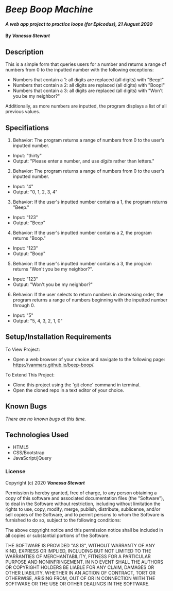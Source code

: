 # _Beep Boop Machine_

#### _A web app project to practice loops (for Epicodus), 21 August 2020_

#### By _**Vanessa Stewart**_

## Description

This is a simple form that queries users for a number and returns a range of numbers from 0 to the inputted number with the following exceptions:

* Numbers that contain a 1: all digits are replaced (all digits) with "Beep!"
* Numbers that contain a 2: all digits are replaced (all digits) with "Boop!"
* Numbers that contain a 3: all digits are replaced (all digits) with "Won't you be my neighbor?"

Additionally, as more numbers are inputted, the program displays a list of all previous values.

## Specifiations
1. Behavior: The program returns a range of numbers from 0 to the user's inputted number.
* Input: "thirty"
* Output: "Please enter a number, and use _digits_ rather than letters."

2. Behavior: The program returns a range of numbers from 0 to the user's inputted number.
* Input: "4"
* Output: "0, 1, 2, 3, 4"

3. Behavior: If the user's inputted number contains a 1, the program returns "Beep."
* Input: "123"
* Output: "Beep"

4. Behavior: If the user's inputted number contains a 2, the program returns "Boop."
* Input: "123"
* Output: "Boop"

5. Behavior: If the user's inputted number contains a 3, the program returns "Won't you be my neighbor?".
* Input: "123"
* Output: "Won't you be my neighbor?"

6. Behavior: If the user selects to return numbers in decreasing order, the program returns a range of numbers beginning with the inputted number through 0.
* Input: "5"
* Output: "5, 4, 3, 2, 1, 0"

## Setup/Installation Requirements

To View Project:
* Open a web browser of your choice and navigate to the following page: https://vanmars.github.io/beep-boop/.

To Extend This Project:
* Clone this project using the 'git clone' command in terminal.
* Open the cloned repo in a text editor of your choice.

## Known Bugs

_There are no known bugs at this time._

## Technologies Used

* HTML5
* CSS/Bootstrap
* JavaScript/jQuery

### License

Copyright (c) 2020 **_Vanessa Stewart_**

Permission is hereby granted, free of charge, to any person obtaining a copy of this software and associated documentation files (the "Software"), to deal in the Software without restriction, including without limitation the rights to use, copy, modify, merge, publish, distribute, sublicense, and/or sell copies of the Software, and to permit persons to whom the Software is furnished to do so, subject to the following conditions:

The above copyright notice and this permission notice shall be included in all copies or substantial portions of the Software.

THE SOFTWARE IS PROVIDED "AS IS", WITHOUT WARRANTY OF ANY KIND, EXPRESS OR IMPLIED, INCLUDING BUT NOT LIMITED TO THE WARRANTIES OF MERCHANTABILITY, FITNESS FOR A PARTICULAR PURPOSE AND NONINFRINGEMENT. IN NO EVENT SHALL THE AUTHORS OR COPYRIGHT HOLDERS BE LIABLE FOR ANY CLAIM, DAMAGES OR OTHER LIABILITY, WHETHER IN AN ACTION OF CONTRACT, TORT OR OTHERWISE, ARISING FROM, OUT OF OR IN CONNECTION WITH THE SOFTWARE OR THE USE OR OTHER DEALINGS IN THE SOFTWARE.
